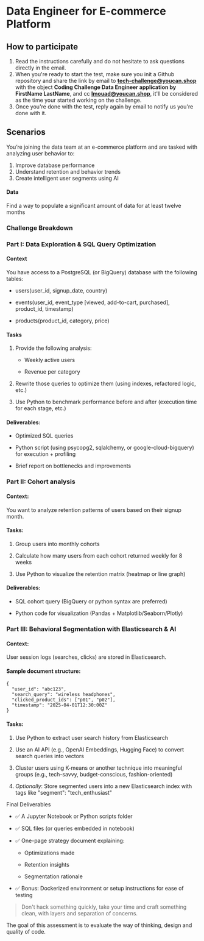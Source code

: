 # Data Engineer for E-commerce Platform

## How to participate
1. Read the instructions carefully and do not hesitate to ask questions directly in the email.
2. When you're ready to start the test, make sure you init a Github repository and share the link by email to **tech-challenge@youcan.shop** with the object **Coding Challenge Data Engineer application by FirstName LastName**, and cc **lmouad@youcan.shop**, it'll be considered as the time your started working on the challenge.
3. Once you're done with the test, reply again by email to notify us you're done with it. 


## Scenarios
You’re joining the data team at an e-commerce platform and are tasked with analyzing user behavior to:
1. Improve database performance
2. Understand retention and behavior trends
3. Create intelligent user segments using AI

#### Data
Find a way to populate a significant amount of data for at least twelve months

### Challenge Breakdown

### Part I: Data Exploration & SQL Query Optimization 

#### Context
You have access to a PostgreSQL (or BigQuery) database with the following tables:

- users(user_id, signup_date, country)

- events(user_id, event_type [viewed, add-to-cart, purchased], product_id, timestamp)

- products(product_id, category, price)

#### Tasks
1. Provide the following analysis:

    - Weekly active users

    - Revenue per category

2. Rewrite those queries to optimize them (using indexes, refactored logic, etc.)

3. Use Python to benchmark performance before and after (execution time for each stage, etc.)
#### Deliverables:
- Optimized SQL queries

- Python script (using psycopg2, sqlalchemy, or google-cloud-bigquery) for execution + profiling

- Brief report on bottlenecks and improvements

### Part II: Cohort analysis

#### Context:
You want to analyze retention patterns of users based on their signup month.

#### Tasks:
1. Group users into monthly cohorts

2. Calculate how many users from each cohort returned weekly for 8 weeks

3. Use Python to visualize the retention matrix (heatmap or line graph)

#### Deliverables:
- SQL cohort query (BigQuery or python syntax are preferred)

- Python code for visualization (Pandas + Matplotlib/Seaborn/Plotly)


### Part III: Behavioral Segmentation with Elasticsearch & AI

#### Context:
User session logs (searches, clicks) are stored in Elasticsearch.

#### Sample document structure:
```
{
  "user_id": "abc123",
  "search_query": "wireless headphones",
  "clicked_product_ids": ["p01", "p02"],
  "timestamp": "2025-04-01T12:30:00Z"
}
```
#### Tasks:

1. Use Python to extract user search history from Elasticsearch

2. Use an AI API (e.g., OpenAI Embeddings, Hugging Face) to convert search queries into vectors

3. Cluster users using K-means or another technique into meaningful groups (e.g., tech-savvy, budget-conscious, fashion-oriented)

4. *Optionally*: Store segmented users into a new Elasticsearch index with tags like "segment": "tech_enthusiast"

Final Deliverables
- ✅ A Jupyter Notebook or Python scripts folder

- ✅ SQL files (or queries embedded in notebook)

- ✅ One-page strategy document explaining:

    - Optimizations made

    - Retention insights

    - Segmentation rationale

- ✅ Bonus: Dockerized environment or setup instructions for ease of testing


> Don't hack something quickly, take your time and craft something clean, with layers and separation of concerns.

The goal of this assessment is to evaluate the way of thinking, design and quality of code. 